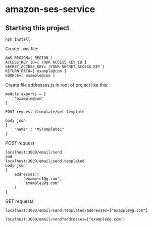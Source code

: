 # amazon-ses-service

## Starting this project

```
npm install
```

Create `.env` file:

```
AWS_REGION=[ REGION ]
ACCESS_KEY_ID=[ YOUR ACCESS_KEY_ID ]
SECRET_ACCESS_KEY= [YOUR SECRET_ACCESS_KEY ]
RETURN_PATH=[ example@com ]
SOURCE=[ example@com ]
```

Create file addresses.js in root of project like this:

```
module.exports = [
    'example@com'
]
```

```
POST request /template/get-template

body json 
{
	"name" : "MyTemplate1"
}
```

POST request

```
localhost:3000/email/send
and 
localhost:3000/email/send-templated
body json 
{
    addresses:[
        "example1@g.com",
        "example2@g.com"
    ]
}
```

GET requests 

```
localhost:3000/email/send-templated?addresses=["example@g.com"]
```

```
localhost:3000/email/send?addresses=["example@g.com"]
```